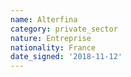 ```yaml
---
name: Alterfina
category: private_sector
nature: Entreprise
nationality: France
date_signed: '2018-11-12'
---
```

    